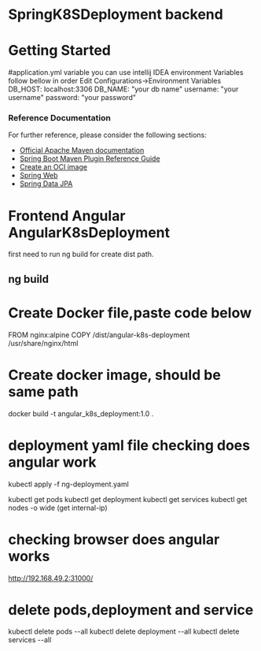 # SpringK8SDeployment backend

# Getting Started

#application.yml variable you can use intellij IDEA environment Variables follow bellow in order
Edit Configurations->Environment Variables
DB_HOST: localhost:3306
DB_NAME: "your db name"
username: "your username" 
password: "your password"

### Reference Documentation

For further reference, please consider the following sections:

* [Official Apache Maven documentation](https://maven.apache.org/guides/index.html)
* [Spring Boot Maven Plugin Reference Guide](https://docs.spring.io/spring-boot/docs/3.0.10/maven-plugin/reference/html/)
* [Create an OCI image](https://docs.spring.io/spring-boot/docs/3.0.10/maven-plugin/reference/html/#build-image)
* [Spring Web](https://docs.spring.io/spring-boot/docs/3.0.10/reference/htmlsingle/index.html#web)
* [Spring Data JPA](https://docs.spring.io/spring-boot/docs/3.0.10/reference/htmlsingle/index.html#data.sql.jpa-and-spring-data)


# Frontend Angular  AngularK8sDeployment
first need to run ng build for create dist path.
## ng build 
# Create Docker file,paste code below
FROM nginx:alpine
COPY /dist/angular-k8s-deployment /usr/share/nginx/html

# Create docker image, should be same path

docker build -t angular_k8s_deployment:1.0 . 

# deployment yaml file checking does angular work

kubectl apply -f ng-deployment.yaml

kubectl get pods
kubectl get deployment
kubectl get services
kubectl get nodes -o wide   (get internal-ip)

# checking browser does angular works
http://192.168.49.2:31000/

# delete pods,deployment and service 
kubectl delete pods --all
kubectl delete deployment --all
kubectl delete services --all

